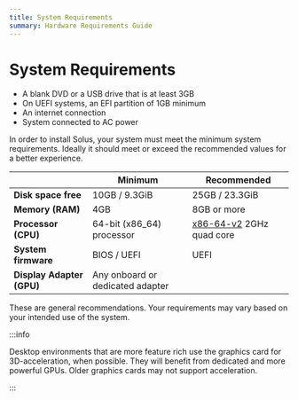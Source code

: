 ```yaml
---
title: System Requirements
summary: Hardware Requirements Guide
---
```


# System Requirements

- A blank DVD or a USB drive that is at least 3GB
- On UEFI systems, an EFI partition of 1GB minimum
- An internet connection
- System connected to AC power

In order to install Solus, your system must meet the minimum system requirements. Ideally it should meet or exceed the recommended values for a better experience.

|                       | Minimum                         | Recommended                                                                               |
| --------------------- | ------------------------------- | ----------------------------------------------------------------------------------------- |
| **Disk space free**       | 10GB / 9.3GiB                   | 25GB / 23.3GiB                                                                            |
| **Memory (RAM)**          | 4GB                             | 8GB or more                                                                               |
| **Processor (CPU)**       | 64-bit (x86_64) processor       | [x86-64-v2](https://en.wikipedia.org/wiki/X86-64#Microarchitecture_levels) 2GHz quad core |
| **System firmware**       | BIOS / UEFI                     | UEFI                                                                                      |
| **Display Adapter (GPU)** | Any onboard or dedicated adapter |                                                                                           |

These are general recommendations. Your requirements may vary based on your intended use of the system.

:::info

Desktop environments that are more feature rich use the graphics card for 3D-acceleration, when possible. They will benefit from dedicated and more powerful GPUs. Older graphics cards may not support acceleration.

:::